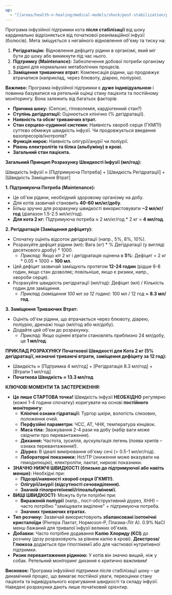 ```yaml
---
up:
  - "[[areas/health-n-healing/medical-models/shock/post-stabilization/post-stabilization]]"
---
```

Програма інфузійної підтримки кота **після стабілізації** від шоку кардинально відрізняється від початкової реанімаційної інфузії (болюсів). Мета зміщується з негайного відновлення об'єму та тиску на:

1. **Регідратацію:** Відновлення дефіциту рідини в організмі, який міг бути до шоку або виникнути під час нього.
2. **Підтримку (Maintenance):** Забезпечення добової потреби організму в рідині для нормальних метаболічних процесів.
3. **Заміщення триваючих втрат:** Компенсація рідини, що продовжує втрачатися (наприклад, через блювоту, діарею, поліурію).

**Важливо:** Програма інфузійної підтримки є **дуже індивідуальною** і повинна базуватися на ретельній оцінці стану пацієнта та постійному моніторингу. Вона залежить від багатьох факторів:

- **Причина шоку:** (Сепсис, гіповолемія, кардіогенний стан?)
- **Ступінь дегідратації:** Оцінюється клінічно (% дегідратації).
- **Наявність та обсяг триваючих втрат.**
- **Стан серцево-судинної системи:** Наявність хвороб серця (ГКМП!) суттєво обмежує швидкість інфузії. Чи продовжується введення вазопресорів/інотропів?
- **Функція нирок:** Наявність олігурії/анурії чи поліурії.
- **Рівень електролітів та білка (альбуміну) в крові.**
- **Загальний стан пацієнта.**

**Загальний Принцип Розрахунку Швидкості Інфузії (мл/год):**

Швидкість Інфузії ≈ [Підтримуюча Потреба] + [Швидкість Регідратації] + [Швидкість Заміщення Втрат]

**1. Підтримуюча Потреба (Maintenance):**

- Це об'єм рідини, необхідний здоровому організму на добу.
- Для котів зазвичай становить **40-60 мл/кг/добу**.
- Більш зручно для розрахунку швидкості використовувати **~2 мл/кг/год** (діапазон 1.5-2.5 мл/кг/год).
- **Для кота 2 кг:** Підтримуюча потреба ≈ 2 мл/кг/год * 2 кг = **4 мл/год**.

**2. Регідратація (Заміщення дефіциту):**

- Спочатку оцініть відсоток дегідратації (напр., 5%, 8%, 10%).
- Розрахуйте дефіцит рідини (мл): Вага (кг) * % Дегідратації (у вигляді десяткового дробу) * 1000.
    - _Приклад:_ Якщо кіт 2 кг і дегідратація оцінена в **5%**: Дефіцит = 2 кг * 0.05 * 1000 = **100 мл**.
- Цей дефіцит зазвичай заміщують протягом **12-24 годин** (рідше 6-8 годин, якщо стан дозволяє; повільніше, якщо є ризики, напр., хвороби серця).
- Розрахуйте швидкість регідратації (мл/год): Дефіцит (мл) / Кількість годин для заміщення.
    - _Приклад (заміщення 100 мл за 12 годин):_ 100 мл / 12 год ≈ **8.3 мл/год**.

**3. Заміщення Триваючих Втрат:**

- Оцініть об'єм рідини, що втрачається через блювоту, діарею, поліурію, дренажі тощо (мл/год або мл/добу).
- Додайте цей об'єм до розрахунку.
    - _Приклад:_ Якщо оцінені втрати становлять приблизно 24 мл/добу, це **1 мл/год**.

**ПРИКЛАД РОЗРАХУНКУ Початкової Швидкості для Кота 2 кг (5% дегідратації, незначні триваючі втрати, заміщення дефіциту за 12 год):**

- Швидкість ≈ [Підтримка 4 мл/год] + [Регідратація 8.3 мл/год] + [Втрати 1 мл/год]
- **Початкова Швидкість ≈ 13.3 мл/год**

**КЛЮЧОВІ МОМЕНТИ ТА ЗАСТЕРЕЖЕННЯ:**

- **Це лише СТАРТОВА точка!** Швидкість інфузії **НЕОБХІДНО** регулярно (кожні 1-4 години спочатку) коригувати на основі **постійного моніторингу**:
    - **Клінічні ознаки гідратації:** Тургор шкіри, вологість слизових, положення очей.
    - **Перфузійні параметри:** ЧСС, АТ, ЧНК, температура кінцівок.
    - **Маса тіла:** Зважування 2-4 рази на добу (набір ваги може свідчити про перевантаження).
    - **Дихання:** Частота, зусилля, аускультація легень (поява хрипів – ознака перевантаження!).
    - **Діурез:** В ідеалі вимірювання об'єму сечі (> 0.5-1 мл/кг/год).
    - **Лабораторні показники:** Hct/TP (зниження може вказувати на гемодилюцію), електроліти, лактат, ниркові показники.
- **ЗНАЧНО НИЖЧІ ШВИДКОСТІ (близько до підтримуючої або навіть менше):** Необхідні при:
    - **Підозрі/наявності хвороб серця (ГКМП!).**
    - **Олігурії/анурії (відсутності сечовиділення).**
    - **Значній гіпопротеїнемії/гіпоальбумінемії.**
- **ВИЩІ ШВИДКОСТІ:** Можуть бути потрібні при:
    - **Вираженій поліурії** (напр., пост-обструктивний діурез, ХНН) – часто потрібно "заміщувати виділене" + підтримуюча потреба.
    - **Значних триваючих втратах.**
- **Тип розчину:** Зазвичай використовують **збалансовані ізотонічні кристалоїди** (Рінгера Лактат, Нормозол-Р, Плазма-Літ А). 0.9% NaCl менш бажаний для тривалої інфузії великих об'ємів.
- **Добавки:** Часто потрібне додавання **Калію Хлориду (KCl)** до розчину (дозу розраховують за рівнем калію в крові). **Декстроза/Глюкоза** додається при гіпоглікемії або для часткової нутритивної підтримки.
- **Ризик перевантаження рідиною:** У котів він значно вищий, ніж у собак. Ретельний моніторинг дихання є критично важливим!

**Висновок:** Програма інфузійної підтримки після стабілізації шоку – це динамічний процес, що вимагає постійної уваги, переоцінки стану пацієнта та індивідуального коригування швидкості та складу інфузії. Наведені розрахунки дають лише початковий орієнтир.